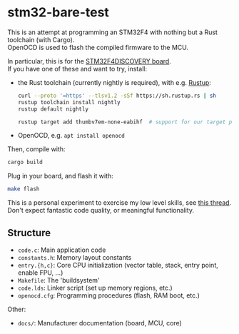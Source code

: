 # stm32-bare-test

This is an attempt at programming an STM32F4 with nothing but a Rust toolchain (with Cargo).  
OpenOCD is used to flash the compiled firmware to the MCU.

In particular, this is for the [STM32F4DISCOVERY board][stm32f4-discovery].  
If you have one of these and want to try, install:

 - the Rust toolchain (currently nightly is required), with e.g. [Rustup](https://rustup.rs):

   ~~~ bash
   curl --proto '=https' --tlsv1.2 -sSf https://sh.rustup.rs | sh
   rustup toolchain install nightly
   rustup default nightly

   rustup target add thumbv7em-none-eabihf  # support for our target platform
   ~~~

 - OpenOCD, e.g. `apt install openocd`

Then, compile with:

~~~ bash
cargo build
~~~

Plug in your board, and flash it with:

~~~ bash
make flash
~~~

This is a personal experiment to exercise my low level skills, see [this thread][thread].  
Don't expect fantastic code quality, or meaningful functionality.


## Structure

 - `code.c`: Main application code
 - `constants.h`: Memory layout constants
 - `entry.{h,c}`: Core CPU initialization (vector table, stack, entry point, enable FPU, ...)
 - `Makefile`: The 'buildsystem'
 - `code.lds`: Linker script (set up memory regions, etc.)
 - `openocd.cfg`: Programming procedures (flash, RAM boot, etc.)

Other:

 - `docs/`: Manufacturer documentation (board, MCU, core)


[stm32f4-discovery]: https://www.st.com/en/evaluation-tools/stm32f4discovery.html
[thread]: https://twitter.com/mild_sunrise/status/1452296814770769920
